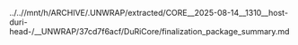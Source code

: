 ../..//mnt/h/ARCHIVE/.UNWRAP/extracted/CORE__2025-08-14__1310__host-duri-head-/__UNWRAP/37cd7f6acf/DuRiCore/finalization_package_summary.md
